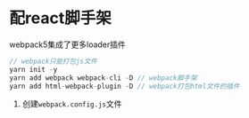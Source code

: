 # 配react脚手架

webpack5集成了更多loader插件

```js
// webpack只能打包js文件
yarn init -y
yarn add webpack webpack-cli -D // webpack脚手架
yarn add html-webpack-plugin -D // webpack打包html文件的插件

```

1. 创建`webpack.config.js`文件

   